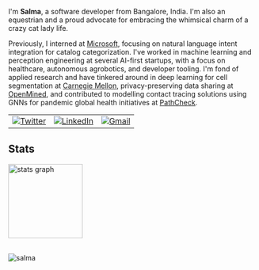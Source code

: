 I'm **Salma**, a software developer from Bangalore, India. I'm also an equestrian and a proud advocate for embracing the whimsical charm of a crazy cat lady life.

Previously, I interned at [Microsoft](https://apps.microsoft.com/home), focusing on natural language intent integration for catalog categorization. I've worked in machine learning and perception engineering at several AI-first startups, with a focus on healthcare, autonomous agrobotics, and developer tooling. I'm fond of applied research and have tinkered around in deep learning for cell segmentation at [Carnegie Mellon](https://xulabs.github.io/), privacy-preserving data sharing at [OpenMined](https://openmined.org/), and contributed to modelling contact tracing solutions using GNNs for pandemic global health initiatives at [PathCheck](https://www.pathcheck.org/).

<table>
  <tr>
    <td><a href="https://twitter.com/IdealisticINTJ"><img src="https://img.shields.io/twitter/follow/IdealisticINTJ?label=Twitter&style=social" alt="Twitter"></a</td>
      <td><a href="https://www.linkedin.com/in/salma7"><img src="https://img.shields.io/badge/LinkedIn--_.svg?style=social&logo=linkedin" alt="LinkedIn"></a></td>
      <td><a href="mailto:salmasaa02@gmail.com"><img src="https://img.shields.io/badge/Gmail--_.svg?style=social&logo=gmail" alt="Gmail"></a></td>
  </tr>
</table>
 
## Stats

<div align="left">
  <img src="https://github-readme-stats.vercel.app/api?username=idealisticintj&hide_title=false&hide_rank=false&show_icons=true&include_all_commits=true&count_private=true&disable_animations=false&theme=transparent&locale=en&hide_border=false" height="150" alt="stats graph"  />
</div>


<br>
<p> <img src="https://komarev.com/ghpvc/?username=idealisticintj&color=0759EA" alt="salma" /> </p>
                                                                                              
<!--
**IdealisticINTJ/IdealisticINTJ** is a ✨ _special_ ✨ repository because its `README.md` (this file) appears on your GitHub profile.

